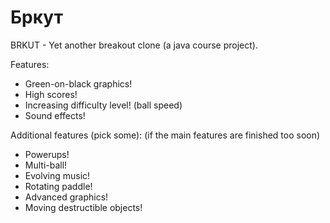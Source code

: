 Бркут
======

BRKUT - Yet another breakout clone (a java course project).

Features:
* Green-on-black graphics!
* High scores!
* Increasing difficulty level! (ball speed)
* Sound effects!

Additional features (pick some): (if the main features are finished too soon)
* Powerups!
* Multi-ball!
* Evolving music!
* Rotating paddle!
* Advanced graphics!
* Moving destructible objects!
